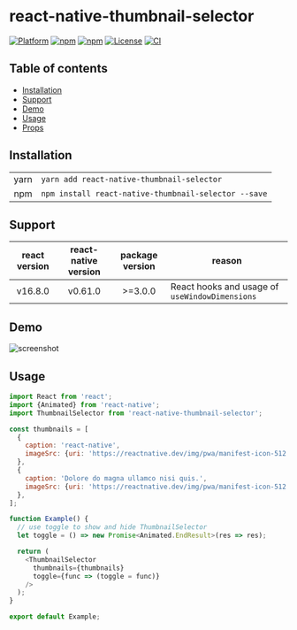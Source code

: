 # react-native-thumbnail-selector

[![Platform](https://img.shields.io/badge/-react--native-grey?style=for-the-badge&logo=react)](https://github.com/facebook/react-native)
[![npm](https://img.shields.io/npm/v/react-native-thumbnail-selector?style=for-the-badge&logo=npm)](https://www.npmjs.com/package/react-native-thumbnail-selector)
[![npm](https://img.shields.io/npm/dm/react-native-thumbnail-selector?style=for-the-badge&logo=npm)](https://www.npmjs.com/package/react-native-thumbnail-selector)
[![License](https://img.shields.io/badge/license-MIT-blue.svg?style=for-the-badge)](https://raw.github.com/testshallpass/react-native-thumbnail-selector/master/LICENSE)
[![CI](https://github.com/testshallpass/react-native-thumbnail-selector/actions/workflows/ci.yml/badge.svg)](https://github.com/testshallpass/react-native-thumbnail-selector/actions/workflows/ci.yml)

## Table of contents

- [Installation](#installation)
- [Support](#support)
- [Demo](#demo)
- [Usage](#usage)
- [Props](/ThumbnailSelector.tsx)

## Installation

|      |                                                      |
| :--: | ---------------------------------------------------- |
| yarn | `yarn add react-native-thumbnail-selector`           |
| npm  | `npm install react-native-thumbnail-selector --save` |

## Support

| react version | react-native version | package version | reason                                         |
| :-----------: | :------------------: | :-------------: | ---------------------------------------------- |
|    v16.8.0    |       v0.61.0        |     >=3.0.0     | React hooks and usage of `useWindowDimensions` |

## Demo

![screenshot](./assets/demo.gif)

## Usage

```javascript
import React from 'react';
import {Animated} from 'react-native';
import ThumbnailSelector from 'react-native-thumbnail-selector';

const thumbnails = [
  {
    caption: 'react-native',
    imageSrc: {uri: 'https://reactnative.dev/img/pwa/manifest-icon-512.png'},
  },
  {
    caption: 'Dolore do magna ullamco nisi quis.',
    imageSrc: {uri: 'https://reactnative.dev/img/pwa/manifest-icon-512.png'},
  },
];

function Example() {
  // use toggle to show and hide ThumbnailSelector
  let toggle = () => new Promise<Animated.EndResult>(res => res);

  return (
    <ThumbnailSelector
      thumbnails={thumbnails}
      toggle={func => (toggle = func)}
    />
  );
}

export default Example;
```
